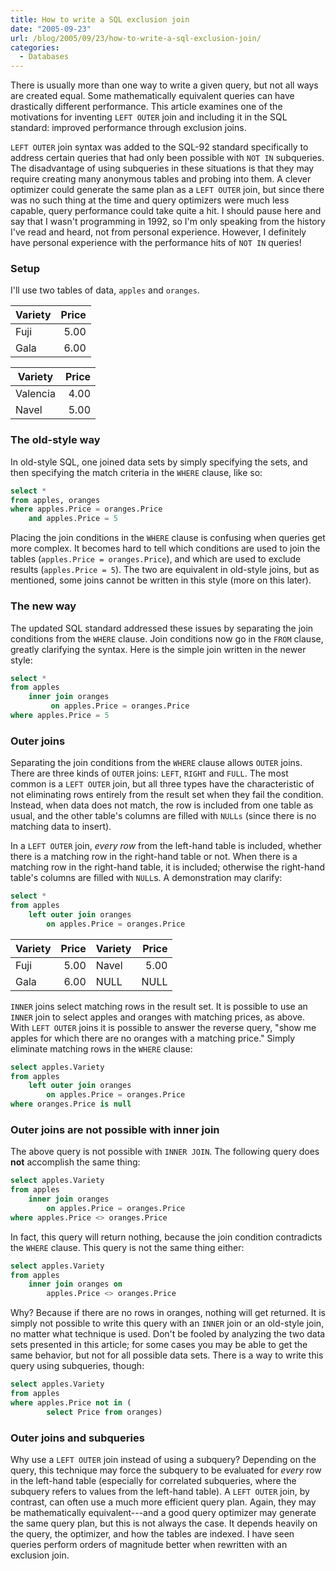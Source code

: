 ```yaml
---
title: How to write a SQL exclusion join
date: "2005-09-23"
url: /blog/2005/09/23/how-to-write-a-sql-exclusion-join/
categories:
  - Databases
---
```

There is usually more than one way to write a given query, but not all ways are created equal. Some mathematically equivalent queries can have drastically different performance. This article examines one of the motivations for inventing `LEFT OUTER` join and including it in the SQL standard: improved performance through exclusion joins.

`LEFT OUTER` join syntax was added to the SQL-92 standard specifically to address certain queries that had only been possible with `NOT IN` subqueries. The disadvantage of using subqueries in these situations is that they may require creating many anonymous tables and probing into them. A clever optimizer could generate the same plan as a `LEFT OUTER` join, but since there was no such thing at the time and query optimizers were much less capable, query performance could take quite a hit. I should pause here and say that I wasn't programming in 1992, so I'm only speaking from the history I've read and heard, not from personal experience. However, I definitely have personal experience with the performance hits of `NOT IN` queries!

### Setup

I'll use two tables of data, `apples` and `oranges`.

| Variety | Price |
|---------|------:|
| Fuji    |  5.00 |
| Gala    |  6.00 |

| Variety  | Price |
|----------|------:|
| Valencia |  4.00 |
| Navel    |  5.00 |

### The old-style way

In old-style SQL, one joined data sets by simply specifying the sets, and then specifying the match criteria in the `WHERE` clause, like so:

```sql
select *
from apples, oranges
where apples.Price = oranges.Price
    and apples.Price = 5
```

Placing the join conditions in the `WHERE` clause is confusing when queries get more complex. It becomes hard to tell which conditions are used to join the tables (`apples.Price = oranges.Price`), and which are used to exclude results (`apples.Price = 5`). The two are equivalent in old-style joins, but as mentioned, some joins cannot be written in this style (more on this later).

### The new way

The updated SQL standard addressed these issues by separating the join conditions from the `WHERE` clause. Join conditions now go in the `FROM` clause, greatly clarifying the syntax. Here is the simple join written in the newer style:

```sql
select *
from apples
    inner join oranges
         on apples.Price = oranges.Price
where apples.Price = 5
```

### Outer joins

Separating the join conditions from the `WHERE` clause allows `OUTER` joins. There are three kinds of `OUTER` joins: `LEFT`, `RIGHT` and `FULL`. The most common is a `LEFT OUTER` join, but all three types have the characteristic of not eliminating rows entirely from the result set when they fail the condition. Instead, when data does not match, the row is included from one table as usual, and the other table's columns are filled with `NULLs` (since there is no matching data to insert).

In a `LEFT OUTER` join, *every row* from the left-hand table is included, whether there is a matching row in the right-hand table or not. When there is a matching row in the right-hand table, it is included; otherwise the right-hand table's columns are filled with `NULL`s. A demonstration may clarify:

```sql
select *
from apples
    left outer join oranges
        on apples.Price = oranges.Price
```

| Variety | Price | Variety | Price |
|---------|------:|---------|------:|
| Fuji    |  5.00 | Navel   |  5.00 |
| Gala    |  6.00 | NULL    |  NULL |

`INNER` joins select matching rows in the result set. It is possible to use an `INNER` join to select apples and oranges with matching prices, as above. With `LEFT OUTER` joins it is possible to answer the reverse query, "show me apples for which there are no oranges with a matching price." Simply eliminate matching rows in the `WHERE` clause:

```sql
select apples.Variety
from apples
    left outer join oranges
        on apples.Price = oranges.Price
where oranges.Price is null
```

### Outer joins are not possible with inner join

The above query is not possible with `INNER JOIN`. The following query does **not** accomplish the same thing:

```sql
select apples.Variety
from apples
    inner join oranges
        on apples.Price = oranges.Price
where apples.Price <> oranges.Price
```

In fact, this query will return nothing, because the join condition contradicts the `WHERE` clause. This query is not the same thing either:

```sql
select apples.Variety
from apples
    inner join oranges on
        apples.Price <> oranges.Price
```

Why? Because if there are no rows in oranges, nothing will get returned. It is simply not possible to write this query with an `INNER` join or an old-style join, no matter what technique is used. Don't be fooled by analyzing the two data sets presented in this article; for some cases you may be able to get the same behavior, but not for all possible data sets. There is a way to write this query using subqueries, though:

```sql
select apples.Variety
from apples
where apples.Price not in (
        select Price from oranges)
```

### Outer joins and subqueries

Why use a `LEFT OUTER` join instead of using a subquery? Depending on the query, this technique may force the subquery to be evaluated for *every* row in the left-hand table (especially for correlated subqueries, where the subquery refers to values from the left-hand table). A `LEFT OUTER` join, by contrast, can often use a much more efficient query plan. Again, they may be mathematically equivalent---and a good query optimizer may generate the same query plan, but this is not always the case. It depends heavily on the query, the optimizer, and how the tables are indexed. I have seen queries perform orders of magnitude better when rewritten with an exclusion join.
